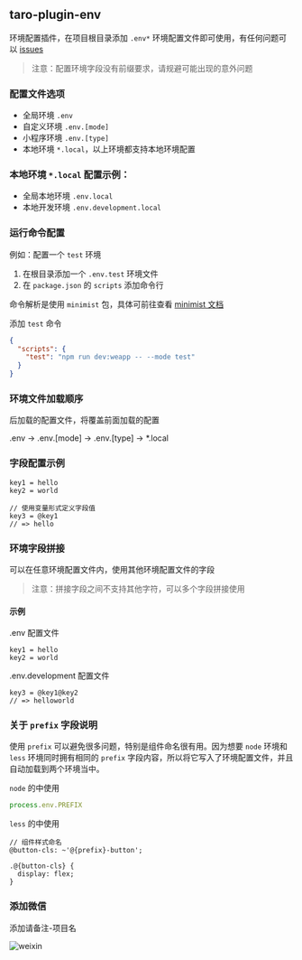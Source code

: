 ## taro-plugin-env

环境配置插件，在项目根目录添加 `.env*` 环境配置文件即可使用，有任何问题可以 [issues](https://github.com/yangtianxia/ghost-weapp/issues)

> 注意：配置环境字段没有前缀要求，请规避可能出现的意外问题

### 配置文件选项
- 全局环境 `.env`
- 自定义环境 `.env.[mode]`
- 小程序环境 `.env.[type]`
- 本地环境 `*.local`，以上环境都支持本地环境配置

### 本地环境 `*.local` 配置示例：
- 全局本地环境 `.env.local`
- 本地开发环境 `.env.development.local`

### 运行命令配置
例如：配置一个 `test` 环境

1. 在根目录添加一个 `.env.test` 环境文件
2. 在 `package.json` 的 `scripts` 添加命令行

命令解析是使用 `minimist` 包，具体可前往查看 [minimist 文档](https://www.npmjs.com/package/minimist)

添加 `test` 命令
```json
{
  "scripts": {
    "test": "npm run dev:weapp -- --mode test"
  }
}
```

### 环境文件加载顺序
后加载的配置文件，将覆盖前面加载的配置

.env -> .env.[mode] -> .env.[type] -> *.local

### 字段配置示例
```
key1 = hello
key2 = world

// 使用变量形式定义字段值
key3 = @key1
// => hello
```

### 环境字段拼接
可以在任意环境配置文件内，使用其他环境配置文件的字段

> 注意：拼接字段之间不支持其他字符，可以多个字段拼接使用

#### 示例
.env 配置文件
```
key1 = hello
key2 = world
```

.env.development 配置文件
```
key3 = @key1@key2
// => helloworld
```

### 关于 `prefix` 字段说明
使用 `prefix` 可以避免很多问题，特别是组件命名很有用。因为想要 `node` 环境和 `less` 环境同时拥有相同的 `prefix` 字段内容，所以将它写入了环境配置文件，并且自动加载到两个环境当中。

`node` 的中使用
```js
process.env.PREFIX
```

`less` 的中使用
```less
// 组件样式命名
@button-cls: ~'@{prefix}-button';

.@{button-cls} {
  display: flex;
}
```

### 添加微信
添加请备注-项目名

![weixin](http://s6021rm6s.bkt.clouddn.com/weixin.webp)
